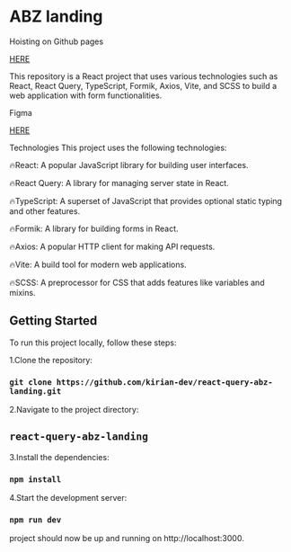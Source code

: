 <h1>ABZ landing</h1>
Hoisting on Github pages

[HERE](https://kirian-dev.github.io/react-query-abz-landing/)
<p>This repository is a React project that uses various technologies such as React, React Query, TypeScript, Formik, Axios, Vite, and SCSS to build a web application with form functionalities.</p>
Figma 

[HERE](https://www.figma.com/file/ykJhQGVFGbQBEQZzuktwvm/TESTTASK---2022?node-id=581%3A0)

Technologies
This project uses the following technologies:

🔥React: A popular JavaScript library for building user interfaces.

🔥React Query: A library for managing server state in React.

🔥TypeScript: A superset of JavaScript that provides optional static typing and other features.

🔥Formik: A library for building forms in React.

🔥Axios: A popular HTTP client for making API requests.

🔥Vite: A build tool for modern web applications.

🔥SCSS: A preprocessor for CSS that adds features like variables and mixins.

## Getting Started
To run this project locally, follow these steps:

1.Clone the repository: 
### `git clone https://github.com/kirian-dev/react-query-abz-landing.git`

2.Navigate to the project directory:
## `react-query-abz-landing`

3.Install the dependencies:

### `npm install`

4.Start the development server:

### `npm run dev`

project should now be up and running on http://localhost:3000.

